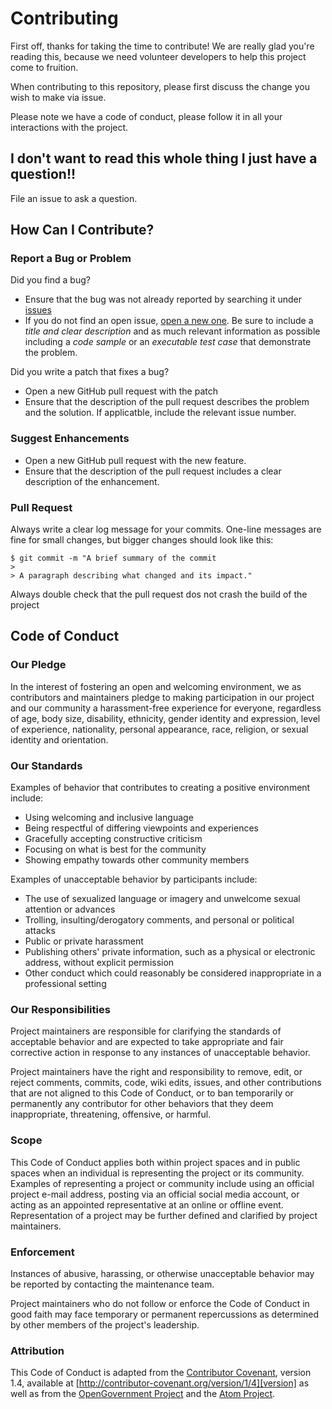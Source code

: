 # Contributing
First off, thanks for taking the time to contribute! We are really glad you're reading this, because we need volunteer developers to help this project come to fruition.

When contributing to this repository, please first discuss the change you wish to make via issue. 

Please note we have a code of conduct, please follow it in all your interactions with the project.

## I don't want to read this whole thing I just have a question!!
File an issue to ask a question. 

## How Can I Contribute?
### Report a Bug or Problem
Did you find a bug?
* Ensure that the bug was not already reported by searching it under [issues](https://github.com/Infineon/BlockchainSecurity2Go-Python-Library/Issues)
* If you do not find an open issue, [open a new one](https://github.com/Infineon/BlockchainSecurity2Go-Python-Library/issues/new). Be sure to include a *title and clear description* and as much relevant information as possible including a *code sample* or an *executable test case* that demonstrate the problem. 

Did you write a patch that fixes a bug?
* Open a new GitHub pull request with the patch
* Ensure that the description of the pull request describes the problem and the solution. If applicatble, include the relevant issue number. 

### Suggest Enhancements
* Open a new GitHub pull request with the new feature. 
* Ensure that the description of the pull request includes a clear description of the enhancement.

### Pull Request
Always write a clear log message for your commits. One-line messages are fine for small changes, but bigger changes should look like this:

    $ git commit -m "A brief summary of the commit
    > 
    > A paragraph describing what changed and its impact."

   
Always double check that the pull request dos not crash the build of the project

## Code of Conduct

### Our Pledge

In the interest of fostering an open and welcoming environment, we as
contributors and maintainers pledge to making participation in our project and
our community a harassment-free experience for everyone, regardless of age, body
size, disability, ethnicity, gender identity and expression, level of experience,
nationality, personal appearance, race, religion, or sexual identity and
orientation.

### Our Standards

Examples of behavior that contributes to creating a positive environment
include:

* Using welcoming and inclusive language
* Being respectful of differing viewpoints and experiences
* Gracefully accepting constructive criticism
* Focusing on what is best for the community
* Showing empathy towards other community members

Examples of unacceptable behavior by participants include:

* The use of sexualized language or imagery and unwelcome sexual attention or
advances
* Trolling, insulting/derogatory comments, and personal or political attacks
* Public or private harassment
* Publishing others' private information, such as a physical or electronic
  address, without explicit permission
* Other conduct which could reasonably be considered inappropriate in a
  professional setting

### Our Responsibilities

Project maintainers are responsible for clarifying the standards of acceptable
behavior and are expected to take appropriate and fair corrective action in
response to any instances of unacceptable behavior.

Project maintainers have the right and responsibility to remove, edit, or
reject comments, commits, code, wiki edits, issues, and other contributions
that are not aligned to this Code of Conduct, or to ban temporarily or
permanently any contributor for other behaviors that they deem inappropriate,
threatening, offensive, or harmful.

### Scope

This Code of Conduct applies both within project spaces and in public spaces
when an individual is representing the project or its community. Examples of
representing a project or community include using an official project e-mail
address, posting via an official social media account, or acting as an appointed
representative at an online or offline event. Representation of a project may be
further defined and clarified by project maintainers.

### Enforcement

Instances of abusive, harassing, or otherwise unacceptable behavior may be
reported by contacting the maintenance team.

Project maintainers who do not follow or enforce the Code of Conduct in good
faith may face temporary or permanent repercussions as determined by other
members of the project's leadership.

### Attribution

This Code of Conduct is adapted from the [Contributor Covenant][homepage], version 1.4,
available at [http://contributor-covenant.org/version/1/4][version] as well as from the [OpenGovernment Project](https://github.com/opengovernment/opengovernment/edit/master/CONTRIBUTING.md) and the [Atom Project](https://github.com/atom/atom).

[homepage]: http://contributor-covenant.org
[version]: http://contributor-covenant.org/version/1/4/
